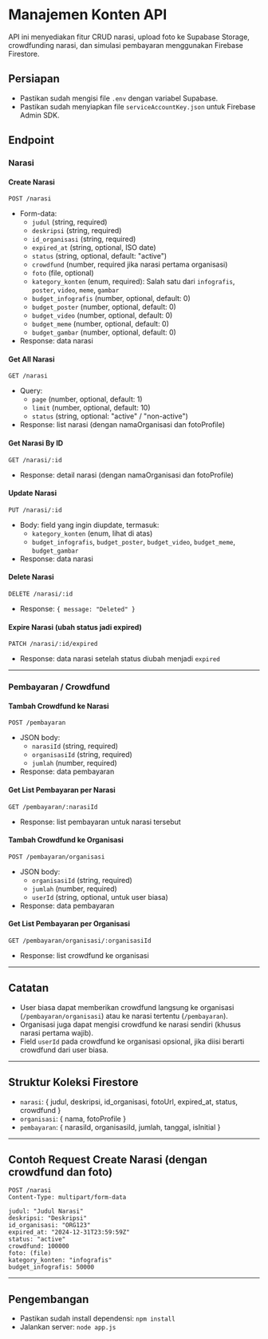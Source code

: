 # Manajemen Konten API

API ini menyediakan fitur CRUD narasi, upload foto ke Supabase Storage, crowdfunding narasi, dan simulasi pembayaran menggunakan Firebase Firestore.

## Persiapan

- Pastikan sudah mengisi file `.env` dengan variabel Supabase.
- Pastikan sudah menyiapkan file `serviceAccountKey.json` untuk Firebase Admin SDK.

## Endpoint

### Narasi

#### Create Narasi
`POST /narasi`
- Form-data:
  - `judul` (string, required)
  - `deskripsi` (string, required)
  - `id_organisasi` (string, required)
  - `expired_at` (string, optional, ISO date)
  - `status` (string, optional, default: "active")
  - `crowdfund` (number, required jika narasi pertama organisasi)
  - `foto` (file, optional)
  - `kategory_konten` (enum, required): Salah satu dari `infografis`, `poster`, `video`, `meme`, `gambar`
  - `budget_infografis` (number, optional, default: 0)
  - `budget_poster` (number, optional, default: 0)
  - `budget_video` (number, optional, default: 0)
  - `budget_meme` (number, optional, default: 0)
  - `budget_gambar` (number, optional, default: 0)
- Response: data narasi

#### Get All Narasi
`GET /narasi`
- Query:
  - `page` (number, optional, default: 1)
  - `limit` (number, optional, default: 10)
  - `status` (string, optional: "active" / "non-active")
- Response: list narasi (dengan namaOrganisasi dan fotoProfile)

#### Get Narasi By ID
`GET /narasi/:id`
- Response: detail narasi (dengan namaOrganisasi dan fotoProfile)

#### Update Narasi
`PUT /narasi/:id`
- Body: field yang ingin diupdate, termasuk:
  - `kategory_konten` (enum, lihat di atas)
  - `budget_infografis`, `budget_poster`, `budget_video`, `budget_meme`, `budget_gambar`
- Response: data narasi

#### Delete Narasi
`DELETE /narasi/:id`
- Response: `{ message: "Deleted" }`

#### Expire Narasi (ubah status jadi expired)
`PATCH /narasi/:id/expired`
- Response: data narasi setelah status diubah menjadi `expired`

---

### Pembayaran / Crowdfund

#### Tambah Crowdfund ke Narasi
`POST /pembayaran`
- JSON body:
  - `narasiId` (string, required)
  - `organisasiId` (string, required)
  - `jumlah` (number, required)
- Response: data pembayaran

#### Get List Pembayaran per Narasi
`GET /pembayaran/:narasiId`
- Response: list pembayaran untuk narasi tersebut

#### Tambah Crowdfund ke Organisasi
`POST /pembayaran/organisasi`
- JSON body:
  - `organisasiId` (string, required)
  - `jumlah` (number, required)
  - `userId` (string, optional, untuk user biasa)
- Response: data pembayaran

#### Get List Pembayaran per Organisasi
`GET /pembayaran/organisasi/:organisasiId`
- Response: list crowdfund ke organisasi

---

## Catatan

- User biasa dapat memberikan crowdfund langsung ke organisasi (`/pembayaran/organisasi`) atau ke narasi tertentu (`/pembayaran`).
- Organisasi juga dapat mengisi crowdfund ke narasi sendiri (khusus narasi pertama wajib).
- Field `userId` pada crowdfund ke organisasi opsional, jika diisi berarti crowdfund dari user biasa.

---

## Struktur Koleksi Firestore

- `narasi`: { judul, deskripsi, id_organisasi, fotoUrl, expired_at, status, crowdfund }
- `organisasi`: { nama, fotoProfile }
- `pembayaran`: { narasiId, organisasiId, jumlah, tanggal, isInitial }

---

## Contoh Request Create Narasi (dengan crowdfund dan foto)

```
POST /narasi
Content-Type: multipart/form-data

judul: "Judul Narasi"
deskripsi: "Deskripsi"
id_organisasi: "ORG123"
expired_at: "2024-12-31T23:59:59Z"
status: "active"
crowdfund: 100000
foto: (file)
kategory_konten: "infografis"
budget_infografis: 50000
```

---

## Pengembangan

- Pastikan sudah install dependensi: `npm install`
- Jalankan server: `node app.js`
